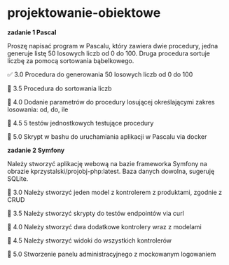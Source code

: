 # projektowanie-obiektowe

**zadanie 1 Pascal**

Proszę napisać program w Pascalu, który zawiera dwie procedury, jedna
generuje listę 50 losowych liczb od 0 do 100. Druga procedura sortuje
liczbę za pomocą sortowania bąbelkowego.

✅ 3.0 Procedura do generowania 50 losowych liczb od 0 do 100

:black_square_button: 3.5 Procedura do sortowania liczb

:black_square_button: 4.0 Dodanie parametrów do procedury losującej określającymi zakres losowania: od, do, ile

:black_square_button: 4.5 5 testów jednostkowych testujące procedury

:black_square_button: 5.0 Skrypt w bashu do uruchamiania aplikacji w Pascalu via docker

**zadanie 2 Symfony**

Należy stworzyć aplikację webową na bazie frameworka Symfony na
obrazie kprzystalski/projobj-php:latest. Baza danych dowolna, sugeruję
SQLite.

:black_square_button: 3.0 Należy stworzyć jeden model z kontrolerem z produktami, zgodnie z CRUD

:black_square_button: 3.5 Należy stworzyć skrypty do testów endpointów via curl

:black_square_button: 4.0 Należy stworzyć dwa dodatkowe kontrolery wraz z modelami

:black_square_button: 4.5 Należy stworzyć widoki do wszystkich kontrolerów

:black_square_button: 5.0 Stworzenie panelu administracyjnego z mockowanym logowaniem
